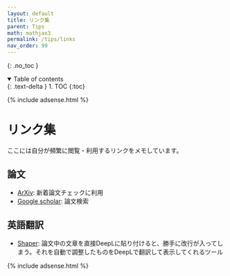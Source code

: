 ```yaml
---
layout: default
title: リンク集
parent: Tips
math: mathjax3
permalink: /tips/links
nav_order: 99
---
```


{: .no_toc }

<details open markdown="block">
  <summary>
    Table of contents
  </summary>
  {: .text-delta }
1. TOC
{:toc}
</details>

{% include adsense.html %}

# リンク集

ここには自分が頻繁に閲覧・利用するリンクをメモしています。

## 論文

* [ArXiv](https://arxiv.org/): 新着論文チェックに利用
* [Google scholar](https://scholar.google.com/): 論文検索

## 英語翻訳

* [Shaper](https://dream-exp.net/shaper/): 論文中の文章を直接DeepLに貼り付けると、勝手に改行が入ってしまう。それを自動で調整したものをDeepLで翻訳して表示してくれるツール



{% include adsense.html %}
